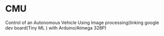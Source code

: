 # CMU
Control of an Autonomous  Vehicle Using Image processing(linking google dev board(Tiny ML ) with Arduino/Atmega 328P)
